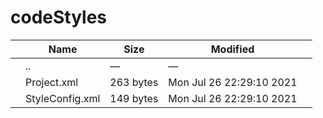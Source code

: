 # codeStyles

<table><thead><tr class="header"><th></th><th>Name</th><th>Size</th><th>Modified</th><th></th></tr></thead><tbody><tr class="odd"><td></td><td><span class="goup">..</span></td><td>—</td><td>—</td><td></td></tr><tr class="even"><td></td><td><span class="name">Project.xml</span></td><td>263 bytes</td><td>Mon Jul 26 22:29:10 2021</td><td></td></tr><tr class="odd"><td></td><td><span class="name">StyleConfig.xml</span></td><td>149 bytes</td><td>Mon Jul 26 22:29:10 2021</td><td></td></tr></tbody></table>
